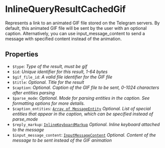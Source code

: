# InlineQueryResultCachedGif	

Represents a link to an animated GIF file stored on the Telegram servers. By default, this animated GIF file will be sent by the user with an optional caption. Alternatively, you can use input_message_content to send a message with specified content instead of the animation.	

## Properties	

- `$type`: _Type of the result, must be gif_
- `$id`: _Unique identifier for this result, 1-64 bytes_
- `$gif_file_id`: _A valid file identifier for the GIF file_
- `$title`: _Optional. Title for the result_
- `$caption`: _Optional. Caption of the GIF file to be sent, 0-1024 characters after entities parsing_
- `$parse_mode`: _Optional. Mode for parsing entities in the caption. See formatting options for more details._
- `$caption_entities`: [`Array of MessageEntity`](MessageEntity.md) _Optional. List of special entities that appear in the caption, which can be specified instead of parse_mode_
- `$reply_markup`: [`InlineKeyboardMarkup`](InlineKeyboardMarkup.md) _Optional. Inline keyboard attached to the message_
- `$input_message_content`: [`InputMessageContent`](InputMessageContent.md) _Optional. Content of the message to be sent instead of the GIF animation_

